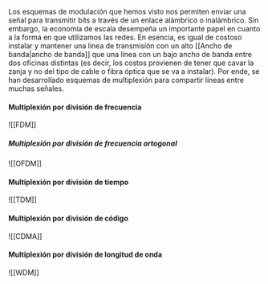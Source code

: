 Los esquemas de modulación que hemos visto nos permiten enviar una señal para transmitir bits a través de un enlace alámbrico o inalámbrico. Sin embargo, la economía de escala desempeña un importante papel en cuanto a la forma en que utilizamos las redes. En esencia, es igual de costoso instalar y mantener una línea de transmisión con un alto [[Ancho de banda|ancho de banda]] que una línea con un bajo ancho de banda entre dos oficinas distintas (es decir, los costos provienen de tener que cavar la zanja y no del tipo de cable o fibra óptica que se va a instalar). Por ende, se han desarrollado esquemas de multiplexión para compartir líneas entre muchas señales.

#### Multiplexión por división de frecuencia
![[FDM]]

##### Multiplexión por división de frecuencia ortogonal
![[OFDM]]

#### Multiplexión por división de tiempo
![[TDM]]

#### Multiplexión por división de código
![[CDMA]]

#### Multiplexión por división de longitud de onda
![[WDM]]

